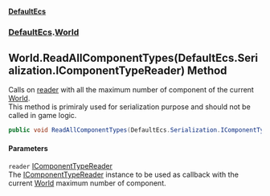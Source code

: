 #### [DefaultEcs](./index.md 'index')
### [DefaultEcs](./DefaultEcs.md 'DefaultEcs').[World](./DefaultEcs-World.md 'DefaultEcs.World')
## World.ReadAllComponentTypes(DefaultEcs.Serialization.IComponentTypeReader) Method
Calls on [reader](#DefaultEcs-World-ReadAllComponentTypes(DefaultEcs-Serialization-IComponentTypeReader)-reader 'DefaultEcs.World.ReadAllComponentTypes(DefaultEcs.Serialization.IComponentTypeReader).reader') with all the maximum number of component of the current [World](./DefaultEcs-World.md 'DefaultEcs.World').  
This method is primiraly used for serialization purpose and should not be called in game logic.  
```C#
public void ReadAllComponentTypes(DefaultEcs.Serialization.IComponentTypeReader reader);
```
#### Parameters
<a name='DefaultEcs-World-ReadAllComponentTypes(DefaultEcs-Serialization-IComponentTypeReader)-reader'></a>
`reader` [IComponentTypeReader](./DefaultEcs-Serialization-IComponentTypeReader.md 'DefaultEcs.Serialization.IComponentTypeReader')  
The [IComponentTypeReader](./DefaultEcs-Serialization-IComponentTypeReader.md 'DefaultEcs.Serialization.IComponentTypeReader') instance to be used as callback with the current [World](./DefaultEcs-World.md 'DefaultEcs.World') maximum number of component.  
  
